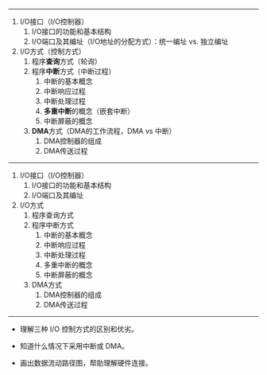 
---

1. I/O接口（I/O控制器）
	1. I/O接口的功能和基本结构
	2. I/O端口及其编址（I/O地址的分配方式）：统一编址 vs. 独立编址
2. I/O方式（控制方式）
	1. 程序**查询**方式（轮询）
	2. 程序**中断**方式（中断过程）
		1. 中断的基本概念
		2. 中断响应过程
		3. 中断处理过程
		4. **多重中断**的概念（嵌套中断）
		5. 中断屏蔽的概念
	3. **DMA**方式（DMA的工作流程，DMA vs 中断）
		1. DMA控制器的组成
		2. DMA传送过程

---

1. I/O接口（I/O控制器）
	1. I/O接口的功能和基本结构
	2. I/O端口及其编址
2. I/O方式
	1. 程序查询方式
	2. 程序中断方式
		1. 中断的基本概念
		2. 中断响应过程
		3. 中断处理过程
		4. 多重中断的概念
		5. 中断屏蔽的概念
	3. DMA方式
		1. DMA控制器的组成
		2. DMA传送过程

---


- 理解三种 I/O 控制方式的区别和优劣。
    
- 知道什么情况下采用中断或 DMA。
    
- 画出数据流动路径图，帮助理解硬件连接。
    
